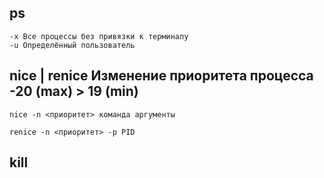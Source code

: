 ## ps
```
-x Все процессы без привязки к терминалу
-u Определённый пользователь
```
## nice | renice Изменение приоритета процесса -20 (max) > 19 (min)
```
nice -n <приоритет> команда аргументы

renice -n <приоритет> -р PID 
```

## kill
```

```
